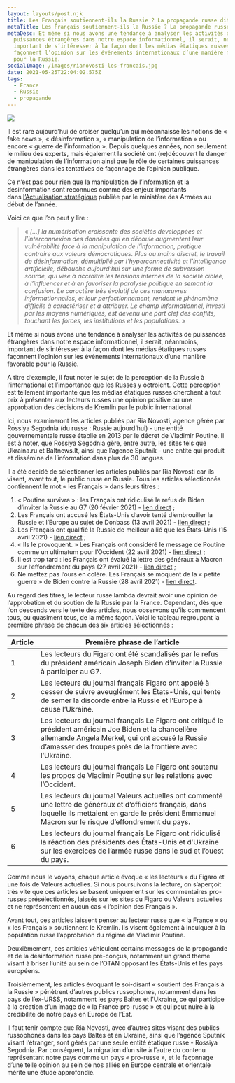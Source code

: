 ```yaml
---
layout: layouts/post.njk
title: Les Français soutiennent-ils la Russie ? La propagande russe dit « oui »
metaTitle: Les Français soutiennent-ils la Russie ? La propagande russe dit « oui »
metaDesc: Et même si nous avons une tendance à analyser les activités de
  puissances étrangères dans notre espace informationnel, il serait, néanmoins,
  important de s’intéresser à la façon dont les médias étatiques russes
  façonnent l’opinion sur les événements internationaux d’une manière favorable
  pour la Russie.
socialImage: /images/rianovosti-les-francais.jpg
date: 2021-05-25T22:04:02.575Z
tags:
  - France
  - Russie
  - propagande
---
```

![](/images/rianovosti-les-francais.jpg)

Il est rare aujourd’hui de croiser quelqu’un qui méconnaisse les notions de « fake news », « désinformation », « manipulation de l’information » ou encore « guerre de l’information ». Depuis quelques années, non seulement le milieu des experts, mais également la société ont (re)découvert le danger de manipulation de l’information ainsi que le rôle de certaines puissances étrangères dans les tentatives de façonnage de l’opinion publique.

Ce n’est pas pour rien que la manipulation de l’information et la désinformation sont reconnues comme des enjeux importants dans [l’Actualisation stratégique](https://www.defense.gouv.fr/dgris/presentation/evenements/actualisation-strategique-2021) publiée par le ministère des Armées au début de l’année.

Voici ce que l’on peut y lire :

> « *\[…] la numérisation croissante des sociétés développées et l’interconnexion des données qui en découle augmentent leur vulnérabilité face à la manipulation de l’information, pratique contraire aux valeurs démocratiques. Plus ou moins discret, le travail de désinformation, démultiplié par l’hyperconnectivité et l’intelligence artificielle, débouche aujourd’hui sur une forme de subversion sourde, qui vise à accroître les tensions internes de la société ciblée, à l’influencer et à en favoriser la paralysie politique en semant la confusion. Le caractère très évolutif de ces manœuvres informationnelles, et leur perfectionnement, rendent le phénomène difficile à caractériser et à attribuer. Le champ informationnel, investi par les moyens numériques, est devenu une part clef des conflits, touchant les forces, les institutions et les populations.* »

Et même si nous avons une tendance à analyser les activités de puissances étrangères dans notre espace informationnel, il serait, néanmoins, important de s’intéresser à la façon dont les médias étatiques russes façonnent l’opinion sur les événements internationaux d’une manière favorable pour la Russie.

A titre d’exemple, il faut noter le sujet de la perception de la Russie à l’international et l’importance que les Russes y octroient. Cette perception est tellement importante que les médias étatiques russes cherchent à tout prix à présenter aux lecteurs russes une opinion positive ou une approbation des décisions de Kremlin par le public international.

Ici, nous examineront les articles publiés par Ria Novosti, agence gérée par Rossiya Segodnia (du russe : Russie aujourd’hui) - une entité gouvernementale russe établie en 2013 par le décret de Vladimir Poutine. Il est à noter, que Rossiya Segodnia gère, entre autre, les sites tels que Ukraina.ru et Baltnews.lt, ainsi que l’agence Sputnik - une entité qui produit et dissémine de l’information dans plus de 30 langues.

Il a été décidé de sélectionner les articles publiés par Ria Novosti car ils visent, avant tout, le public russe en Russie. Tous les articles sélectionnés contiennent le mot « les Français » dans leurs titres :

1. « Poutine survivra » : les Français ont ridiculisé le refus de Biden d’inviter la Russie au G7 (20 février 2021) - [lien direct](https://ria.ru/20210220/g7-1598412704.html) ;
2. Les Français ont accusé les États-Unis d’avoir tenté d’embrouiller la Russie et l’Europe au sujet de Donbass (13 avril 2021) - [lien direct](https://ria.ru/20210413/donbass-1728102104.html) ;
3. Les Français ont qualifié la Russie de meilleur allié que les États-Unis (15 avril 2021) - [lien direct](https://ria.ru/20210415/frantsuzy-1728416883.html) ;
4. « Ils le provoquent. » Les Français ont considéré le message de Poutine comme un ultimatum pour l’Occident (22 avril 2021) - [lien direct](https://ria.ru/20210422/ultimatum-1729480239.html) ;
5. Il est trop tard : les Français ont évalué la lettre des généraux à Macron sur l’effondrement du pays (27 avril 2021) - [lien direct](https://ria.ru/20210427/frantsiya-1730230196.html) ;
6. Ne mettez pas l’ours en colère. Les Français se moquent de la « petite guerre » de Biden contre la Russie (28 avril 2021) - [lien direct](https://ria.ru/20210428/medved-1730373527.html).

Au regard des titres, le lecteur russe lambda devrait avoir une opinion de l’approbation et du soutien de la Russie par la France. Cependant, dès que l’on descends vers le texte des articles, nous observons qu’ils commencent tous, ou quasiment tous, de la même façon. Voici le tableau regroupant la première phrase de chacun des six articles sélectionnés :

| Article | Première phrase de l’article                                                                                                                                                                                            |
| ------- | ----------------------------------------------------------------------------------------------------------------------------------------------------------------------------------------------------------------------- |
| 1       | Les lecteurs du Figaro ont été scandalisés par le refus du président américain Joseph Biden d’inviter la Russie à participer au G7.                                                                                     |
| 2       | Les lecteurs du journal français Figaro ont appelé à cesser de suivre aveuglément les États-Unis, qui tente de semer la discorde entre la Russie et l’Europe à cause l’Ukraine.                                         |
| 3       | Les lecteurs du journal français Le Figaro ont critiqué le président américain Joe Biden et la chancelière allemande Angela Merkel, qui ont accusé la Russie d’amasser des troupes près de la frontière avec l’Ukraine. |
| 4       | Les lecteurs du journal français Le Figaro ont soutenu les propos de Vladimir Poutine sur les relations avec l’Occident.                                                                                                |
| 5       | Les lecteurs du journal Valeurs actuelles ont commenté une lettre de généraux et d’officiers français, dans laquelle ils mettaient en garde le président Emmanuel Macron sur le risque d’effondrement du pays.          |
| 6       | Les lecteurs du journal français Le Figaro ont ridiculisé la réaction des présidents des États-Unis et d’Ukraine sur les exercices de l’armée russe dans le sud et l’ouest du pays.                                     |

Comme nous le voyons, chaque article évoque « les lecteurs » du Figaro et une fois de Valeurs actuelles. Si nous poursuivons la lecture, on s’aperçoit très vite que ces articles se basent uniquement sur les commentaires pro-russes présélectionnés, laissés sur les sites du Figaro ou Valeurs actuelles et ne représentent en aucun cas « l’opinion des Français ».

Avant tout, ces articles laissent penser au lecteur russe que « la France » ou « les Français » soutiennent le Kremlin. Ils visent également à inculquer à la population russe l’approbation du régime de Vladimir Poutine.

Deuxièmement, ces articles véhiculent certains messages de la propagande et de la désinformation russe pré-conçus, notamment un grand thème visant à briser l’unité au sein de l’OTAN opposant les États-Unis et les pays européens.

Troisièmement, les articles évoquant le soi-disant « soutient des Français à la Russie » pénètrent d’autres publics russophones, notamment dans les pays de l’ex-URSS, notamment les pays Baltes et l’Ukraine, ce qui participe à la création d’un image de « la France pro-russe » et qui peut nuire à la crédibilité de notre pays en Europe de l’Est.

Il faut tenir compte que Ria Novosti, avec d’autres sites visant des publics russophones dans les pays Baltes et en Ukraine, ainsi que l’agence Sputnik visant l’étranger, sont gérés par une seule entité étatique russe - Rossiya Segodnia. Par conséquent, la migration d’un site à l’autre du contenu représentant notre pays comme un pays « pro-russe », et le façonnage d’une telle opinion au sein de nos alliés en Europe centrale et orientale mérite une étude approfondie.